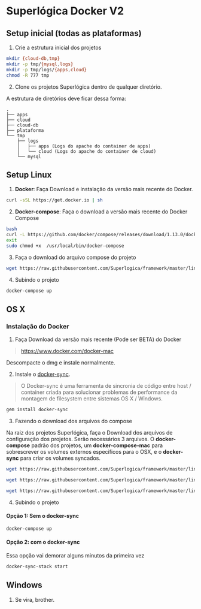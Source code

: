 # Superlógica Docker V2

## Setup inicial (todas as plataformas)

1) Crie a estrutura inicial dos projetos

```bash
mkdir {cloud-db,tmp}
mkdir -p tmp/{mysql,logs}
mkdir -p tmp/logs/{apps,cloud}
chmod -R 777 tmp
```

2) Clone os projetos Superlógica dentro de qualquer diretório. 

A estrutura de diretórios deve ficar dessa forma: 

```
.
├── apps
├── cloud
├── cloud-db
├── plataforma
└── tmp
    ├── logs
    │   ├── apps (Logs do apache do container de apps)
    │   └── cloud (Logs do apache do container de cloud)
    └── mysql
```

## Setup Linux

1) **Docker**: Faça Download e instalação da versão mais recente do Docker.

```bash
curl -sSL https://get.docker.io | sh 
```

2) **Docker-compose**: Faça o download a versão mais recente do Docker Compose

```bash
bash
curl -L https://github.com/docker/compose/releases/download/1.13.0/docker-compose-`uname -s`-`uname -m` > /usr/local/bin/docker-compose
exit
sudo chmod +x  /usr/local/bin/docker-compose
```

3) Faça o download do arquivo compose do projeto

```bash
wget https://raw.githubusercontent.com/Superlogica/framework/master/linux/superlogica-docker/v2/docker-compose.yml
```

4) Subindo o projeto 

```bash
docker-compose up 
```

## OS X

### Instalação do Docker

1) Faça Download da versão mais recente (Pode ser BETA) do Docker

> https://www.docker.com/docker-mac

Descompacte o dmg e instale normalmente. 

2) Instale o [docker-sync](http://docker-sync.io/).

> O Docker-sync é uma ferramenta de sincronia de código entre host / container criada para solucionar problemas de performance da montagem de filesystem entre sistemas OS X / Windows.

```bash
gem install docker-sync
```

3) Fazendo o download dos arquivos do compose

Na raiz dos projetos Superlógica, faça o Download dos arquivos de configuração dos projetos. Serão necessários 3 arquivos. O **docker-compose** padrão dos projetos, um **docker-compose-mac** para sobrescrever os volumes externos especificos para o OSX, e o **docker-sync** para criar os volumes syncados. 

```bash
wget https://raw.githubusercontent.com/Superlogica/framework/master/linux/superlogica-docker/v2/docker-compose.yml

wget https://raw.githubusercontent.com/Superlogica/framework/master/linux/superlogica-docker/v2/docker-compose-mac.yml

wget https://raw.githubusercontent.com/Superlogica/framework/master/linux/superlogica-docker/v2/docker-sync.yml
```

4) Subindo o projeto 

#### Opção 1: Sem o docker-sync 

```bash
docker-compose up
```

#### Opção 2: com o docker-sync

Essa opção vai demorar alguns minutos da primeira vez

```bash
docker-sync-stack start
```

## Windows

1) Se vira, brother.
